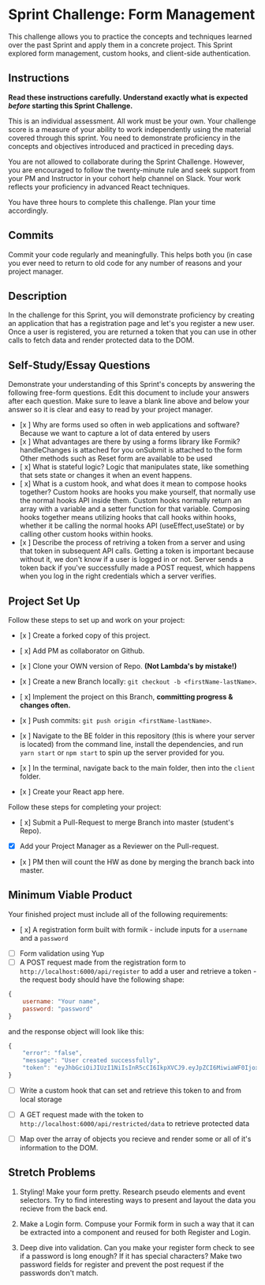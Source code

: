 # Sprint Challenge: Form Management

This challenge allows you to practice the concepts and techniques learned over the past Sprint and apply them in a concrete project. This Sprint explored form management, custom hooks, and client-side authentication.

## Instructions

**Read these instructions carefully. Understand exactly what is expected _before_ starting this Sprint Challenge.**

This is an individual assessment. All work must be your own. Your challenge score is a measure of your ability to work independently using the material covered through this sprint. You need to demonstrate proficiency in the concepts and objectives introduced and practiced in preceding days.

You are not allowed to collaborate during the Sprint Challenge. However, you are encouraged to follow the twenty-minute rule and seek support from your PM and Instructor in your cohort help channel on Slack. Your work reflects your proficiency in advanced React techniques.

You have three hours to complete this challenge. Plan your time accordingly.

## Commits

Commit your code regularly and meaningfully. This helps both you (in case you ever need to return to old code for any number of reasons and your project manager.

## Description

In the challenge for this Sprint, you will demonstrate proficiency by creating an application that has a registration page and let's you register a new user. Once a user is registered, you are returned a token that you can use in other calls to fetch data and render protected data to the DOM.

## Self-Study/Essay Questions

Demonstrate your understanding of this Sprint's concepts by answering the following free-form questions. Edit this document to include your answers after each question. Make sure to leave a blank line above and below your answer so it is clear and easy to read by your project manager.

- [x ] Why are forms used so often in web applications and software?
Because we want to capture a lot of data entered by users
- [x ] What advantages are there by using a forms library like Formik?
handleChanges is attached for you
onSubmit is attached to the form
Other methods such as Reset form are available to be used
- [ x] What is stateful logic?
Logic that manipulates state, like something that sets state or changes it when an event happens.
- [ x] What is a custom hook, and what does it mean to compose hooks together?
Custom hooks are hooks you make yourself, that normally use the normal hooks API inside them. Custom hooks normally return an array with a variable and a setter function for that variable. Composing hooks together means utilizing hooks that call hooks within hooks, whether it be calling the normal hooks API (useEffect,useState) or by calling other custom hooks within hooks.
- [x ] Describe the process of retriving a token from a server and using that token in subsequent API calls.
Getting a token is important because without it, we don't know if a user is logged in or not. Server sends a token back if you've successfully made a POST request, which happens when you log in the right credentials which a server verifies.
## Project Set Up

Follow these steps to set up and work on your project:

- [x ] Create a forked copy of this project.
- [ x] Add PM as collaborator on Github.
- [x ] Clone your OWN version of Repo. **(Not Lambda's by mistake!)**
- [x ] Create a new Branch locally: `git checkout -b <firstName-lastName>`.

- [ x] Implement the project on this Branch, **committing progress & changes often.**
- [x ] Push commits: `git push origin <firstName-lastName>`.
- [x ] Navigate to the BE folder in this repository (this is where your server is located) from the command line, install the dependencies, and run `yarn start` or `npm start` to spin up the server provided for you.
- [x ] In the terminal, navigate back to the main folder, then into the `client` folder.
- [x ] Create your React app here.

Follow these steps for completing your project:

- [ x] Submit a Pull-Request to merge <firstName-lastName> Branch into master (student's Repo).
- [x] Add your Project Manager as a Reviewer on the Pull-request.
- [x ] PM then will count the HW as done by merging the branch back into master.

## Minimum Viable Product

Your finished project must include all of the following requirements:

- [ x] A registration form built with formik - include inputs for a `username` and a `password`
- [ ] Form validation using Yup
- [ ] A POST request made from the registration form to `http://localhost:6000/api/register` to add a user and retrieve a token - the request body should have the following shape:

```js
{
    username: "Your name",
    password: "password"
}
```

and the response object will look like this:

```js
{
    "error": "false",
    "message": "User created successfully",
    "token": "eyJhbGciOiJIUzI1NiIsInR5cCI6IkpXVCJ9.eyJpZCI6MiwiaWF0IjoxNTYzNDc2NTc0LCJleHAiOjE1NjM0ODAxNzR9.pIkjFgRRbrrg8j38YGiWpMlw0wgTWRfZmIIMAeFLQcw"
}
```

- [ ] Write a custom hook that can set and retrieve this token to and from local storage

- [ ] A GET request made with the token to `http://localhost:6000/api/restricted/data` to retrieve protected data

- [ ] Map over the array of objects you recieve and render some or all of it's information to the DOM.

## Stretch Problems

1. Styling! Make your form pretty. Research pseudo elements and event selectors. Try to find interesting ways to present and layout the data you recieve from the back end.

1. Make a Login form. Compuse your Formik form in such a way that it can be extracted into a component and reused for both Register and Login.

1. Deep dive into validation. Can you make your register form check to see if a password is long enough? If it has special characters? Make two password fields for register and prevent the post request if the passwords don't match.
